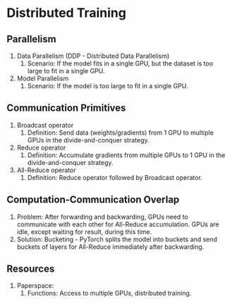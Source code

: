 # Distributed Training

## Parallelism

1. Data Parallelism (DDP - Distributed Data Parallelism)
   1. Scenario: If the model fits in a single GPU, but the dataset is too large to fit in a single GPU.
2. Model Parallelism
   1. Scenario: If the model is too large to fit in a single GPU.

## Communication Primitives

1. Broadcast operator
   1. Definition: Send data (weights/gradients) from 1 GPU to multiple GPUs in the divide-and-conquer strategy.
2. Reduce operator
   1. Definition: Accumulate gradients from multiple GPUs to 1 GPU in the divide-and-conquer strategy.
3. All-Reduce operator
   1. Definition: Reduce operator followed by Broadcast operator.

## Computation-Communication Overlap

1. Problem: After forwarding and backwarding, GPUs need to communicate with each other for All-Reduce accumulation. GPUs are idle, except waiting for result, during this time.
2. Solution: Bucketing - PyTorch splits the model into buckets and send buckets of layers for All-Reduce immediately after backwarding.

## Resources

1. Paperspace:
   1. Functions: Access to multiple GPUs, distributed training.

